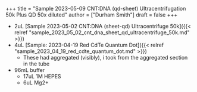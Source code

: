 +++
title = "Sample 2023-05-09 CNT:DNA (qd-sheet) Ultracentrifugation 50k Plus QD 50x diluted"
author = ["Durham Smith"]
draft = false
+++

-   2uL [Sample 2023-05-02 CNT:DNA (sheet-qd) Ultracentrifuge 50k]({{< relref "sample_2023_05_02_cnt_dna_sheet_qd_ultracentrifuge_50k.md" >}})
-   4uL [Sample: 2023-04-19 Red CdTe Quantum Dot]({{< relref "sample_2023_04_19_red_cdte_quantum_dot.md" >}})
    -   These had aggregated (visibly), i took from the aggregated section in the tube
-   96mL buffer
    -   17uL 1M HEPES
    -   6uL Mg2+
